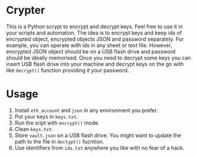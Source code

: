 # Crypter
This is a Python scrypt to encrypt and decrypt keys. Feel free to use it in your scripts and automation.
The idea is to encrypt keys and keep ids of encrypted object, encrypted objects JSON and password separately. For example, you can operate with ids in any sheet or text file. However, encrypted JSON object should be on a USB flash drive and password should be ideally memorised. Once you need to decrypt some keys you can insert USB flash drive into your machine and decrypt keys on the go with like `decrypt()` function providing it your password.

# Usage
1. Install `eth_account` and `json` in any environment you prefer.
2. Put your keys in `keys.txt`.
3. Run the sript with `encrypt()` mode.
4. Clean `keys.txt`.
5. Store `vault.json` on a USB flash drive. You might want to update the path to the file in `dectypt()` fucntion.
6. Use identifiers from `ids.txt` anywhere you like with no fear of a hack.

